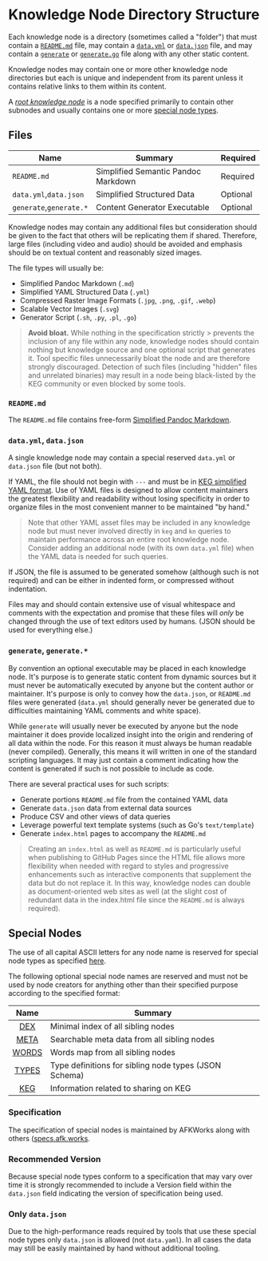 # Knowledge Node Directory Structure

Each knowledge node is a directory (sometimes called a "folder") that
must contain a [`README.md`](#readme-md) file, may contain a
[`data.yml`](#data-yml-data-json) or [`data.json`](#data-yml-data-json)
file, and may contain a [`generate`](#generate-generate) or
[`generate.go`](#generate-generate) file along with any other static content. 

Knowledge nodes may contain one or more other knowledge node directories
but each is unique and independent from its parent unless it contains
relative links to them within its content.

A [*root knowledge node*](#root-knowledge-node) is a node specified
primarily to contain other subnodes and usually contains one or more
[special node types](types).

## Files

Name|Summary|Required
-|-|-
`README.md`|Simplified Semantic Pandoc Markdown|Required
`data.yml`,`data.json`|Simplified Structured Data|Optional
`generate`,`generate.*`|Content Generator Executable|Optional

Knowledge nodes may contain any additional files but consideration
should be given to the fact that others will be replicating them if
shared. Therefore, large files (including video and audio) should be
avoided and emphasis should be on textual content and reasonably sized
images.

The file types will usually be:

* Simplified Pandoc Markdown (`.md`)
* Simplified YAML Structured Data (`.yml`)
* Compressed Raster Image Formats (`.jpg`, `.png`, `.gif`, `.webp`)
* Scalable Vector Images (`.svg`)
* Generator Script (`.sh`, `.py`, `.pl`, `.go`)

> **Avoid bloat.** While nothing in the specification strictly >
> prevents the inclusion of any file within any node, knowledge nodes
> should contain nothing but knowledge source and one optional script
> that generates it. Tool specific files unnecessarily bloat the node
> and are therefore strongly discouraged. Detection of such files
> (including "hidden" files and unrelated binaries) may result in a node
> being black-listed by the KEG community or even blocked by some tools.

### `README.md`

The `README.md` file contains free-form [Simplified Pandoc
Markdown](#simplified-pandoc-markdown).

### `data.yml`, `data.json`

A single knowledge node may contain a special reserved `data.yml` or
`data.json` file (but not both). 

If YAML, the file should not begin with `---` and must be in [KEG
simplified YAML format](#simplified-yaml-format). Use of YAML files is
designed to allow content maintainers the greatest flexibility and
readability without losing specificity in order to organize files in the
most convenient manner to be maintained "by hand."

> Note that other YAML asset files may be included in any knowledge node
but must never involved directly in `keg` and `kn` queries to maintain
performance across an entire root knowledge node. Consider adding an
additional node (with its own `data.yml` file) when the YAML data is
needed for such queries.

If JSON, the file is assumed to be generated somehow (although such is
not required) and can be either in indented form, or compressed without
indentation. 

Files may and should contain extensive use of visual whitespace and
comments with the expectation and promise that these files will *only*
be changed through the use of text editors used by humans. (JSON should
be used for everything else.)

### `generate`, `generate.*`

By convention an optional executable may be placed in each knowledge
node. It's purpose is to generate static content from dynamic sources
but it must never be automatically executed by anyone but the content
author or maintainer. It's purpose is only to convey how the
`data.json`, or `README.md` files were generated (`data.yml` should
generally never be generated due to difficulties maintaining YAML
comments and white space).

While `generate` will usually never be executed by anyone but the node
maintainer it does provide localized insight into the origin and
rendering of all data within the node. For this reason it must always be
human readable (never compiled). Generally, this means it will written
in one of the standard scripting languages. It may just contain a
comment indicating how the content is generated if such is not possible
to include as code.

There are several practical uses for such scripts:

* Generate portions `README.md` file from the contained YAML data
* Generate `data.json` data from external data sources
* Produce CSV and other views of data queries
* Leverage powerful text template systems (such as Go's `text/template`)
* Generate `index.html` pages to accompany the `README.md`

> Creating an `index.html` as well as `README.md` is particularly useful
when publishing to GitHub Pages since the HTML file allows more
flexibility when needed with regard to styles and progressive
enhancements such as interactive components that supplement the data but
do not replace it. In this way, knowledge nodes can double as
document-oriented web sites as well (at the slight cost of redundant
data in the index.html file since the `README.md` is always required).

## Special Nodes

The use of all capital ASCII letters for any node name is reserved for
special node types as specified [here](types).

The following optional special node names are reserved and must not be
used by node creators for anything other than their specified purpose
according to the specified format:

Name|Summary
|:-:|-
[DEX](dex)|Minimal index of all sibling nodes
[META](meta)|Searchable meta data from all sibling nodes
[WORDS](words)|Words map from all sibling nodes
[TYPES](types)|Type definitions for sibling node types (JSON Schema)
[KEG](keg)|Information related to sharing on KEG

### Specification

The specification of special nodes is maintained by AFKWorks along with
others ([specs.afk.works](https://specs.afk.works).

### Recommended Version

Because special node types conform to a specification that may vary over
time it is strongly recommended to include a Version field within the `data.json`
field indicating the version of specification being used. 

### Only `data.json`

Due to the high-performance reads required by tools that use these
special node types only `data.json` is allowed (not `data.yaml`). In all
cases the data may still be easily maintained by hand without additional
tooling.

